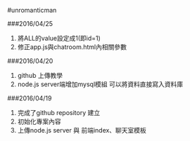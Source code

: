 #unromanticman

###2016/04/25
1. 將ALL的value設定成1(即id=1)
2. 修正app.js與chatroom.html內相關參數


###2016/04/20
1. github 上傳教學
2. node.js server端增加mysql模組 可以將資料直接寫入資料庫

###2016/04/19
1. 完成了github repository 建立
2. 初始化專案內容
3. 上傳node.js server 與 前端index、聊天室模板
